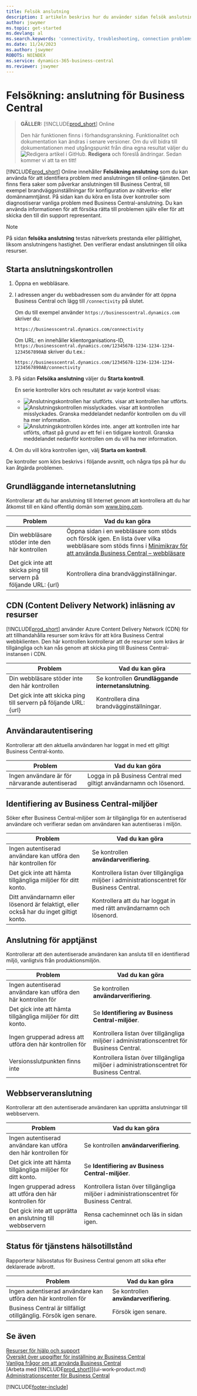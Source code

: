 ```yaml
---
title: Felsök anslutning
description: I artikeln beskrivs hur du använder sidan felsök anslutning för att identifiera och lösa problem vid anslutning till Business Central Online.
author: jswymer
ms.topic: get-started
ms.devlang: al
ms.search.keywords: 'connectivity, troubleshooting, connection problems'
ms.date: 11/24/2023
ms.author: jswymer
ROBOTS: NOINDEX
ms.service: dynamics-365-business-central
ms.reviewer: jswymer
---
```


# <a name="troubleshoot-connectivity-for-business-central"></a>Felsökning: anslutning för Business Central

> **GÄLLER:** [!INCLUDE[prod_short](includes/prod_short.md)] Online
>
> Den här funktionen finns i förhandsgranskning. Funktionalitet och dokumentation kan ändras i senare versioner. Om du vill bidra till dokumentationen med utgångspunkt från dina egna resultat väljer du ![Redigera artikel i GitHub.](media/github-edit-pencil.png) **Redigera** och föreslå ändringar. Sedan kommer vi att ta en titt!

[!INCLUDE[prod_short](includes/prod_short.md)] Online innehåller **Felsökning anslutning** som du kan använda för att identifiera problem med anslutningen till online-tjänsten. Det finns flera saker som påverkar anslutningen till Business Central, till exempel brandväggsinställningar för konfiguration av nätverks- eller domännamntjänst. På sidan kan du köra en lista över kontroller som diagnostiserar vanliga problem med Business Central-anslutning. Du kan använda informationen för att försöka rätta till problemen själv eller för att skicka den till din support representant.

> [!NOTE]
> På sidan **felsöka anslutning** testas nätverkets prestanda eller pålitlighet, liksom anslutningens hastighet. Den verifierar endast anslutningen till olika resurser.

## <a name="start-the-connectivity-check"></a>Starta anslutningskontrollen

1. Öppna en webbläsare.
2. I adressen anger du webbadressen som du använder för att öppna Business Central och lägg till `/connectivity` på slutet. 

    Om du till exempel använder `https://businesscentral.dynamics.com` skriver du:

    ```http
    https://businesscentral.dynamics.com/connectivity
    ```

    Om URL: en innehåller klientorganisations-ID, `https://businesscentral.dynamics.com/12345678-1234-1234-1234-1234567890AB` skriver du t.ex.:

    ```http
    https://businesscentral.dynamics.com/12345678-1234-1234-1234-1234567890AB/connectivity
    ```
 
3. På sidan **Felsöka anslutning** väljer du **Starta kontroll**.

    En serie kontroller körs och resultatet av varje kontroll visas:

    - ![Anslutningskontrollen har slutförts.](media/connectivity-check.png) visar att kontrollen har utförts.
    - ![Anslutningskontrollen misslyckades.](media/connectivity-failed.png) visar att kontrollen misslyckades. Granska meddelandet nedanför kontrollen om du vill ha mer information.
    - ![Anslutningskontrollen kördes inte.](media/connectivity-blocked.png) anger att kontrollen inte har utförts, oftast på grund av ett fel i en tidigare kontroll. Granska meddelandet nedanför kontrollen om du vill ha mer information.

4. Om du vill köra kontrollen igen, välj **Starta om kontroll**.

De kontroller som körs beskrivs i följande avsnitt, och några tips på hur du kan åtgärda problemen.

## <a name="basic-internet-connectivity"></a>Grundläggande internetanslutning

Kontrollerar att du har anslutning till Internet genom att kontrollera att du har åtkomst till en känd offentlig domän som www.bing.com.

|Problem|Vad du kan göra|
|-------|-------------|
|Din webbläsare stöder inte den här kontrollen|Öppna sidan i en webbläsare som stöds och försök igen. En lista över vilka webbläsare som stöds finns i [Minimikrav för att använda Business Central – webbläsare](product-requirements.md#browsers)|
|Det gick inte att skicka ping till servern på följande URL: {url}|Kontrollera dina brandvägginställningar.|

## <a name="cdn-content-delivery-network-resources-loading"></a>CDN (Content Delivery Network) inläsning av resurser

[!INCLUDE[prod_short](includes/prod_short.md)] använder Azure Content Delivery Network (CDN) för att tillhandahålla resurser som krävs för att köra Business Central webbklienten. Den här kontrollen kontrollerar att de resurser som krävs är tillgängliga och kan nås genom att skicka ping till Business Central-instansen i CDN.

|Problem|Vad du kan göra|
|-------|-------------|
|Din webbläsare stöder inte den här kontrollen|Se kontrollen **Grundläggande internetanslutning**.|
|Det gick inte att skicka ping till servern på följande URL: {url}|Kontrollera dina brandvägginställningar.|

## <a name="user-authentication"></a>Användarautentisering

Kontrollerar att den aktuella användaren har loggat in med ett giltigt Business Central-konto.

|Problem|Vad du kan göra|
|-------|-------------|
|Ingen användare är för närvarande autentiserad|Logga in på Business Central med giltigt användarnamn och lösenord.|

## <a name="business-central-environments-discovery"></a>Identifiering av Business Central-miljöer

Söker efter Business Central-miljöer som är tillgängliga för en autentiserad användare och verifierar sedan om användaren kan autentiseras i miljön.
<!-- example: Your user name or password is incorrect, or you do not have a valid account.. Request duration: 332 milliseconds)-->

|Problem|Vad du kan göra|
|-------|-------------|
|Ingen autentiserad användare kan utföra den här kontrollen för|Se kontrollen **användarverifiering**.|
|Det gick inte att hämta tillgängliga miljöer för ditt konto.|Kontrollera listan över tillgängliga miljöer i administrationscentret för Business Central.|
|Ditt användarnamn eller lösenord är felaktigt, eller också har du inget giltigt konto.| Kontrollera att du har loggat in med rätt användarnamn och lösenord.|

## <a name="application-service-connectivity"></a>Anslutning för apptjänst

Kontrollerar att den autentiserade användaren kan ansluta till en identifierad miljö, vanligtvis från produktionsmiljön.

|Problem|Vad du kan göra|
|-------|-------------|
|Ingen autentiserad användare kan utföra den här kontrollen för|Se kontrollen **användarverifiering**.|
|Det gick inte att hämta tillgängliga miljöer för ditt konto.|Se **Identifiering av Business Central-miljöer**.|
|Ingen grupperad adress att utföra den här kontrollen för|Kontrollera listan över tillgängliga miljöer i administrationscentret för Business Central.|
|Versionsslutpunkten finns inte|Kontrollera listan över tillgängliga miljöer i administrationscentret för Business Central.|

## <a name="web-server-connectivity"></a>Webbserveranslutning

Kontrollerar att den autentiserade användaren kan upprätta anslutningar till webbservern.

|Problem|Vad du kan göra|
|-------|-------------|
|Ingen autentiserad användare kan utföra den här kontrollen för|Se kontrollen **användarverifiering**.|
|Det gick inte att hämta tillgängliga miljöer för ditt konto.|Se **Identifiering av Business Central-miljöer**.|
|Ingen grupperad adress att utföra den här kontrollen för|Kontrollera listan över tillgängliga miljöer i administrationscentret för Business Central.|
|Det gick inte att upprätta en anslutning till webbservern|Rensa cacheminnet och läs in sidan igen.|

## <a name="service-health-status"></a>Status för tjänstens hälsotillstånd

Rapporterar hälsostatus för Business Central genom att söka efter deklarerade avbrott.

|Problem|Vad du kan göra|
|-------|-------------|
|Ingen autentiserad användare kan utföra den här kontrollen för|Se kontrollen **användarverifiering**.|
|Business Central är tillfälligt otillgänglig. Försök igen senare.|Försök igen senare.|

## <a name="see-also"></a>Se även

[Resurser för hjälp och support](product-help-and-support.md)  
[Översikt över uppgifter för inställning av Business Central](setup.md)  
[Vanliga frågor om att använda Business Central](across-faq.yml)  
[Arbeta med [!INCLUDE[prod_short](includes/prod_short.md)]](ui-work-product.md)  
[Administrationscenter för Business Central](/dynamics365/business-central/dev-itpro/administration/tenant-admin-center)

[!INCLUDE[footer-include](includes/footer-banner.md)]
